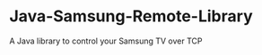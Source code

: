Java-Samsung-Remote-Library
===========================

A Java library to control your Samsung TV over TCP
